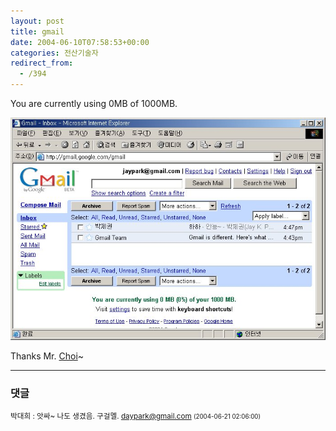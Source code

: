 ```yaml
---
layout: post
title: gmail
date: 2004-06-10T07:58:53+00:00
categories: 전산기술자
redirect_from:
  - /394
---
```


You are currently using 0MB of 1000MB.

![ ](/assets/media/photo_gmail.jpg)

Thanks Mr. <a href=http://hochan.net>Choi</a>~

* * *

### 댓글



<!--- cmt:747 --->
<!--- mail: --->
<!--- parent:0 --->

<small class=comment>박대희 : 앗싸~ 나도 생겼음. 구걸멜. daypark@gmail.com <small>(2004-06-21 02:06:00)</small></small>

